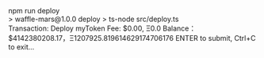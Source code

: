 <div id="termynal" data-termynal>
    <span data-ty="input"><span class="file-path"></span>npm run deploy</span>
    <br>
    <span data-ty> > waffle-mars@1.0.0 deploy</span>
    <span data-ty> > ts-node src/deploy.ts</span>
    <br>
    <span data-ty>Transaction: Deploy myToken</span>
    <span data-ty>Fee: $0.00, Ξ0.0</span>
    <span data-ty>Balance： $4142380208.17，Ξ1207925.819614629174706176</span>
    <span data-ty>ENTER to submit, Ctrl+C to exit...</span>
</div>